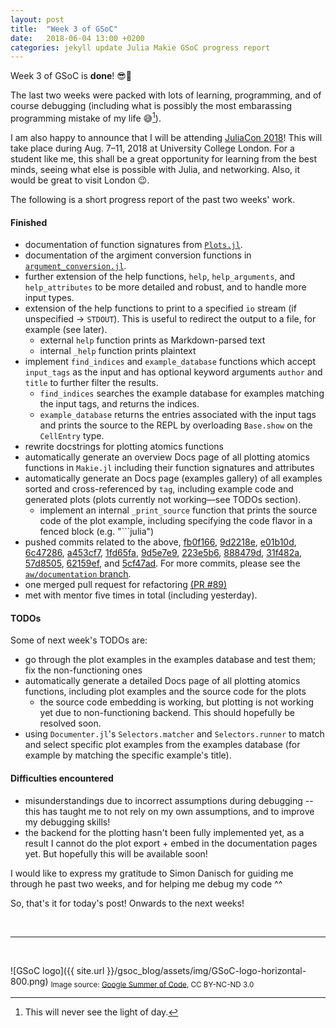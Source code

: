 ```yaml
---
layout: post
title:  "Week 3 of GSoC"
date:   2018-06-04 13:00 +0200
categories: jekyll update Julia Makie GSoC progress report
---
```


Week 3 of GSoC is **done**! 😎🤠

The last two weeks were packed with lots of learning, programming, and of course debugging (including what is possibly the most embarassing programming mistake of my life :sweat_smile:[^footnote1]).

I am also happy to announce that I will be attending [JuliaCon 2018](http://juliacon.org/2018/)! This will take place during Aug. 7–11, 2018 at University College London. For a student like me, this shall be a great opportunity for learning from the best minds, seeing what else is possible with Julia, and networking. Also, it would be great to visit London :wink:.

The following is a short progress report of the past two weeks' work.


#### Finished
* documentation of function signatures from [`Plots.jl`](https://github.com/JuliaPlots/Plots.jl).
* documentation of the argiment conversion functions in [`argument_conversion.jl`](https://github.com/JuliaPlots/Makie.jl/blob/aw/documentation/src/argument_conversion.jl).
* further extension of the help functions, `help`, `help_arguments`, and `help_attributes` to be more detailed and robust, and to handle more input types.
* extension of the help functions to print to a specified `io` stream (if unspecified -> `STDOUT`). This is useful to redirect the output to a file, for example (see later).
	* external `help` function prints as Markdown-parsed text
	* internal `_help` function prints plaintext
* implement `find_indices` and `example_database` functions which accept `input_tags` as the input and has optional keyword arguments `author` and `title` to further filter the results.
	* `find_indices` searches the example database for examples matching the input tags, and returns the indices. 
	* `example_database` returns the entries associated with the input tags and prints the source to the REPL by overloading `Base.show` on the `CellEntry` type.
* rewrite docstrings for plotting atomics functions
* automatically generate an overview Docs page of all plotting atomics functions in `Makie.jl` including their function signatures and attributes
* automatically generate an Docs page (examples gallery) of all examples sorted and cross-referenced by `tag`, including example code and generated plots (plots currently not working—see TODOs section).
	* implement an internal `_print_source` function that prints the source code of the plot example, including specifying the code flavor in a fenced block (e.g. "\`\`\`julia")
* pushed commits related to the above, [fb0f166](https://github.com/JuliaPlots/Makie.jl/commit/fb0f1668b424320e7c0f40f48a39a580dd21e060), [9d2218e](https://github.com/JuliaPlots/Makie.jl/commit/9d2218ef326571f3b6a4256fc366ebe030d0bdfe), [e01b10d](https://github.com/JuliaPlots/Makie.jl/commit/e01b10da95c3f24e96dc7b2f539766c128b8e030), [6c47286](https://github.com/JuliaPlots/Makie.jl/commit/6c472865a658d3e587d304f7a4f8c9277bcf35ce), [a453cf7](https://github.com/JuliaPlots/Makie.jl/commit/a453cf7f203401aa37e021f3ab432e1d4a9f435f), [1fd65fa](https://github.com/JuliaPlots/Makie.jl/commit/1fd65fa294fb0d7c87d748464bad7233d54d1f09), [9d5e7e9](https://github.com/JuliaPlots/Makie.jl/commit/9d5e7e9bff13aba5bc6515f0beda82e5dfe6ed93), [223e5b6](https://github.com/JuliaPlots/Makie.jl/commit/223e5b6d9232ce1ac936df4e8327c5184b66fe67), [888479d](https://github.com/JuliaPlots/Makie.jl/commit/888479d1383e3f3777a3d98a2ded559f476f2d4b), [31f482a](https://github.com/JuliaPlots/Makie.jl/commit/31f482ae04e032391237ba7e0bbc23bfd01c4024), [57d8505](https://github.com/JuliaPlots/Makie.jl/commit/57d850560837c2c95e00c3465c0663029c48286e), [62159ef](https://github.com/JuliaPlots/Makie.jl/commit/62159ef33438a7135e1a203b1f648c91ab5ff72d), and [5cf47ad](https://github.com/JuliaPlots/Makie.jl/commit/5cf47adbd0f5e084c4f0b05b80c149c29f8cf230). For more commits, please see the [`aw/documentation` branch](https://github.com/JuliaPlots/Makie.jl/tree/aw/documentation).
* one merged pull request for refactoring [\(PR #89\)](https://github.com/JuliaPlots/Makie.jl/pull/89)
* met with mentor five times in total (including yesterday).


#### TODOs
Some of next week's TODOs are:
* go through the plot examples in the examples database and test them; fix the non-functioning ones
* automatically generate a detailed Docs page of all plotting atomics functions, including plot examples and the source code for the plots
	* the source code embedding is working, but plotting is not working yet due to non-functioning backend. This should hopefully be resolved soon.
* using `Documenter.jl`'s `Selectors.matcher` and `Selectors.runner` to match and select specific plot examples from the examples database (for example by matching the specific example's title).

#### Difficulties encountered
* misunderstandings due to incorrect assumptions during debugging -- this has taught me to not rely on my own assumptions, and to improve my debugging skills!
* the backend for the plotting hasn't been fully implemented yet, as a result I cannot do the plot export + embed in the documentation pages yet. But hopefully this will be available soon!

I would like to express my gratitude to Simon Danisch for guiding me through he past two weeks, and for helping me debug my code ^^

So, that's it for today's post! Onwards to the next weeks!


<br>

[^footnote1]: This will never see the light of day.

---

<br>

![GSoC logo]({{ site.url }}/gsoc_blog/assets/img/GSoC-logo-horizontal-800.png)
<sub>Image source: [Google Summer of Code](https://developers.google.com/open-source/gsoc/resources/marketing#logos_and_artwork), CC BY-NC-ND 3.0</sub>
